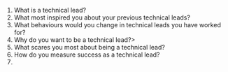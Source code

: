 1. What is a technical lead?
2. What most inspired you about your previous technical leads?
3. What behaviours would you change in technical leads you have worked for?
4. Why do you want to be a technical lead?>
5. What scares you most about being a technical lead?
6. How do you measure success as a technical lead?
7. 
